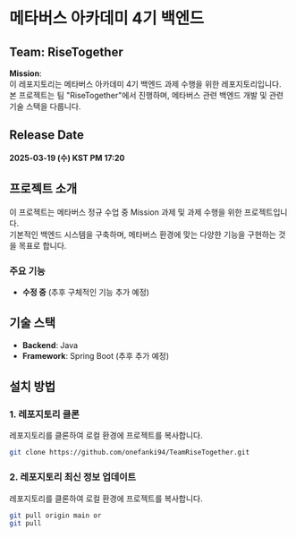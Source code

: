 # 메타버스 아카데미 4기 백엔드

## Team: RiseTogether

**Mission**:  
이 레포지토리는 메타버스 아카데미 4기 백엔드 과제 수행을 위한 레포지토리입니다.  
본 프로젝트는 팀 "RiseTogether"에서 진행하며, 메타버스 관련 백엔드 개발 및 관련 기술 스택을 다룹니다.

## Release Date

**2025-03-19 (수) KST PM 17:20**

## 프로젝트 소개

이 프로젝트는 메타버스 정규 수업 중 Mission 과제 및 과제 수행을 위한 프로젝트입니다.  
기본적인 백엔드 시스템을 구축하며, 메타버스 환경에 맞는 다양한 기능을 구현하는 것을 목표로 합니다.

### 주요 기능
- **수정 중** (추후 구체적인 기능 추가 예정)

## 기술 스택

- **Backend**: Java
- **Framework**: Spring Boot (추후 추가 예정)

## 설치 방법

### 1. 레포지토리 클론
레포지토리를 클론하여 로컬 환경에 프로젝트를 복사합니다.

```bash
git clone https://github.com/onefanki94/TeamRiseTogether.git
```

### 2. 레포지토리 최신 정보 업데이트
레포지토리를 클론하여 로컬 환경에 프로젝트를 복사합니다.

```bash
git pull origin main or
git pull
```

